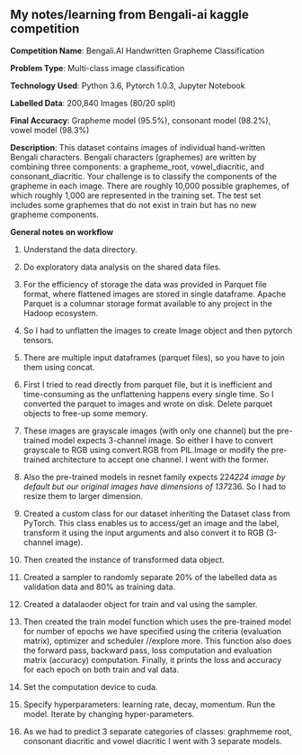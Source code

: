 ## My notes/learning from Bengali-ai kaggle competition

**Competition Name**: Bengali.AI Handwritten Grapheme Classification

**Problem Type**: Multi-class image classification

**Technology Used**: Python 3.6, Pytorch 1.0.3, Jupyter Notebook

**Labelled Data**: 200,840 Images (80/20 split)

**Final Accuracy**: Grapheme model (95.5%), consonant model (98.2%), vowel model (98.3%)

**Description**: This dataset contains images of individual hand-written Bengali characters. Bengali characters (graphemes) are written by combining three components: a grapheme_root, vowel_diacritic, and consonant_diacritic. Your challenge is to classify the components of the grapheme in each image. There are roughly 10,000 possible graphemes, of which roughly 1,000 are represented in the training set. The test set includes some graphemes that do not exist in train but has no new grapheme components.


**General notes on workflow**

1. Understand the data directory.

2. Do exploratory data analysis on the shared data files.

3. For the efficiency of storage the data was provided in Parquet file format, where flattened images are stored in single dataframe.
Apache Parquet is a columnar storage format available to any project in the Hadoop ecosystem.

4. So I had to unflatten the images to create Image object and then pytorch tensors.

5. There are multiple input dataframes (parquet files), so you have to join them using concat.

6. First I tried to read directly from parquet file, but it is inefficient and time-consuming as the unflattening happens every single time.
So I converted the parquet to images and wrote on disk. Delete parquet objects to free-up some memory.

7. These images are grayscale images (with only one channel) but the pre-trained model expects 3-channel image. 
So either I have to convert grayscale to RGB using convert.RGB from PIL.Image or modify the pre-trained architecture to accept one channel. I went with the former.

8. Also the pre-trained models in resnet family expects 224*224 image by default but our original images have dimensions of 137*236. So I had to resize them to larger dimension.

9. Created a custom class for our dataset inheriting the Dataset class from PyTorch. This class enables us to access/get an image and the label, transform it using the input arguments and also convert it to RGB (3-channel image).

10. Then created the instance of transformed data object.

11. Created a sampler to randomly separate 20% of the labelled data as validation data and 80% as training data.

12. Created a datalaoder object for train and val using the sampler.

13. Then created the train model function which uses the pre-trained model for number of epochs we have specified using the criteria (evaluation matrix), optimizer and scheduler //explore more. This function also does the forward pass, backward pass, loss computation and evaluation matrix (accuracy) computation. Finally, it prints the loss and accuracy for each epoch on both train and val data.

14. Set the computation device to cuda.

15. Specify hyperparameters: learning rate, decay, momentum. Run the model. Iterate by changing hyper-parameters.

16. As we had to predict 3 separate categories of classes: graphmeme root, consonant diacritic and vowel diacritic I went with 3 separate models.
